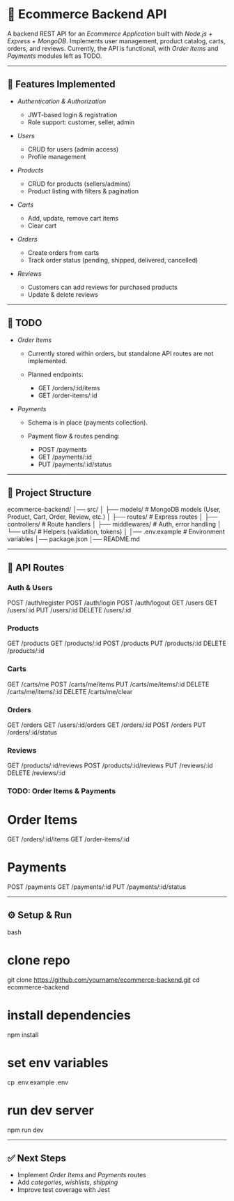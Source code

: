# 🛒 Ecommerce Backend API

A backend REST API for an *Ecommerce Application* built with *Node.js + Express + MongoDB*.
Implements user management, product catalog, carts, orders, and reviews.
Currently, the API is functional, with *Order Items* and *Payments* modules left as TODO.

---

## 📑 Features Implemented

* *Authentication & Authorization*

  * JWT-based login & registration
  * Role support: customer, seller, admin
* *Users*

  * CRUD for users (admin access)
  * Profile management
* *Products*

  * CRUD for products (sellers/admins)
  * Product listing with filters & pagination
* *Carts*

  * Add, update, remove cart items
  * Clear cart
* *Orders*

  * Create orders from carts
  * Track order status (pending, shipped, delivered, cancelled)
* *Reviews*

  * Customers can add reviews for purchased products
  * Update & delete reviews

---

## 🚧 TODO

* *Order Items*

  * Currently stored within orders, but standalone API routes are not implemented.
  * Planned endpoints:

    * GET /orders/:id/items
    * GET /order-items/:id
* *Payments*

  * Schema is in place (payments collection).
  * Payment flow & routes pending:

    * POST /payments
    * GET /payments/:id
    * PUT /payments/:id/status

---

## 📂 Project Structure


ecommerce-backend/
│── src/
│   ├── models/        # MongoDB models (User, Product, Cart, Order, Review, etc.)
│   ├── routes/        # Express routes
│   ├── controllers/   # Route handlers
│   ├── middlewares/   # Auth, error handling
│   └── utils/         # Helpers (validation, tokens)
│
│── .env.example       # Environment variables
│── package.json
│── README.md


---

## 📌 API Routes

### Auth & Users


POST   /auth/register
POST   /auth/login
POST   /auth/logout
GET    /users
GET    /users/:id
PUT    /users/:id
DELETE /users/:id


### Products


GET    /products
GET    /products/:id
POST   /products
PUT    /products/:id
DELETE /products/:id


### Carts


GET    /carts/me
POST   /carts/me/items
PUT    /carts/me/items/:id
DELETE /carts/me/items/:id
DELETE /carts/me/clear


### Orders


GET    /orders
GET    /users/:id/orders
GET    /orders/:id
POST   /orders
PUT    /orders/:id/status


### Reviews


GET    /products/:id/reviews
POST   /products/:id/reviews
PUT    /reviews/:id
DELETE /reviews/:id


### TODO: Order Items & Payments


# Order Items
GET    /orders/:id/items
GET    /order-items/:id

# Payments
POST   /payments
GET    /payments/:id
PUT    /payments/:id/status


---

## ⚙ Setup & Run

bash
# clone repo
git clone https://github.com/yourname/ecommerce-backend.git
cd ecommerce-backend

# install dependencies
npm install

# set env variables
cp .env.example .env

# run dev server
npm run dev


---

## ✅ Next Steps

* Implement *Order Items* and *Payments* routes
* Add *categories, wishlists, shipping*
* Improve test coverage with Jest